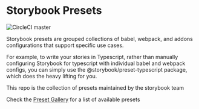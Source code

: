 # Storybook Presets

![CircleCI master](https://circleci.com/gh/storybookjs/presets.svg?style=shield)

Storybook presets are grouped collections of babel, webpack, and addons configurations that support specific use cases.

For example, to write your stories in Typescript, rather than manually configuring Storybook for typescript with individual babel and webpack configs,
you can simply use the @storybook/preset-typescript package, which does the heavy lifting for you.

This repo is the collection of presets maintained by the storybook team  


Check the [Preset Gallery](https://github.com/storybookjs/storybook/blob/next/docs/src/pages/presets/preset-gallery/index.md) for a list of available presets
